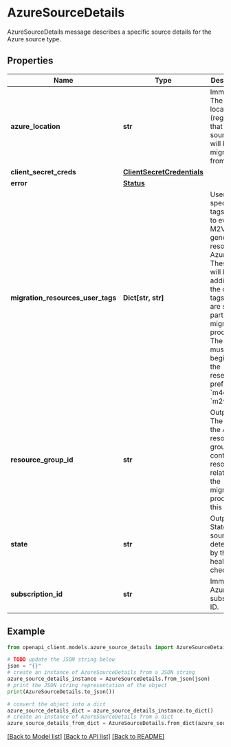 # AzureSourceDetails

AzureSourceDetails message describes a specific source details for the Azure source type.

## Properties

Name | Type | Description | Notes
------------ | ------------- | ------------- | -------------
**azure_location** | **str** | Immutable. The Azure location (region) that the source VMs will be migrated from. | [optional] 
**client_secret_creds** | [**ClientSecretCredentials**](ClientSecretCredentials.md) |  | [optional] 
**error** | [**Status**](Status.md) |  | [optional] 
**migration_resources_user_tags** | **Dict[str, str]** | User specified tags to add to every M2VM generated resource in Azure. These tags will be set in addition to the default tags that are set as part of the migration process. The tags must not begin with the reserved prefix &#x60;m4ce&#x60; or &#x60;m2vm&#x60;. | [optional] 
**resource_group_id** | **str** | Output only. The ID of the Azure resource group that contains all resources related to the migration process of this source. | [optional] [readonly] 
**state** | **str** | Output only. State of the source as determined by the health check. | [optional] [readonly] 
**subscription_id** | **str** | Immutable. Azure subscription ID. | [optional] 

## Example

```python
from openapi_client.models.azure_source_details import AzureSourceDetails

# TODO update the JSON string below
json = "{}"
# create an instance of AzureSourceDetails from a JSON string
azure_source_details_instance = AzureSourceDetails.from_json(json)
# print the JSON string representation of the object
print(AzureSourceDetails.to_json())

# convert the object into a dict
azure_source_details_dict = azure_source_details_instance.to_dict()
# create an instance of AzureSourceDetails from a dict
azure_source_details_from_dict = AzureSourceDetails.from_dict(azure_source_details_dict)
```
[[Back to Model list]](../README.md#documentation-for-models) [[Back to API list]](../README.md#documentation-for-api-endpoints) [[Back to README]](../README.md)


